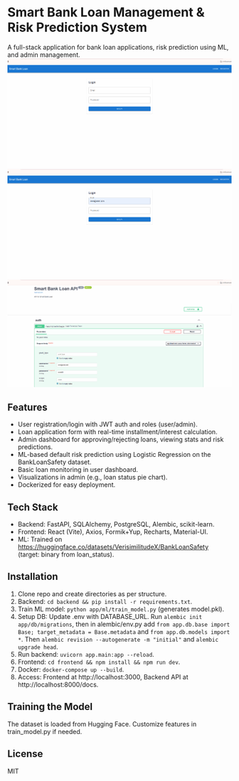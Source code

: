 # Smart Bank Loan Management & Risk Prediction System

A full-stack application for bank loan applications, risk prediction using ML, and admin management.
![](https://github.com/Pu5hk4r/SmartBankLoanManagementSystem/blob/main/assets/AnimationAdmin.gif)
![](https://github.com/Pu5hk4r/SmartBankLoanManagementSystem/blob/main/assets/AnimationForm.gif)
![](https://github.com/Pu5hk4r/SmartBankLoanManagementSystem/blob/main/assets/AnimationFastAPi.gif)

## Features
- User registration/login with JWT auth and roles (user/admin).
- Loan application form with real-time installment/interest calculation.
- Admin dashboard for approving/rejecting loans, viewing stats and risk predictions.
- ML-based default risk prediction using Logistic Regression on the BankLoanSafety dataset.
- Basic loan monitoring in user dashboard.
- Visualizations in admin (e.g., loan status pie chart).
- Dockerized for easy deployment.

## Tech Stack
- Backend: FastAPI, SQLAlchemy, PostgreSQL, Alembic, scikit-learn.
- Frontend: React (Vite), Axios, Formik+Yup, Recharts, Material-UI.
- ML: Trained on https://huggingface.co/datasets/VerisimilitudeX/BankLoanSafety (target: binary from loan_status).

## Installation
1. Clone repo and create directories as per structure.
2. Backend: `cd backend && pip install -r requirements.txt`.
3. Train ML model: `python app/ml/train_model.py` (generates model.pkl).
4. Setup DB: Update .env with DATABASE_URL. Run `alembic init app/db/migrations`, then in alembic/env.py add `from app.db.base import Base; target_metadata = Base.metadata` and `from app.db.models import *`. Then `alembic revision --autogenerate -m "initial"` and `alembic upgrade head`.
5. Run backend: `uvicorn app.main:app --reload`.
6. Frontend: `cd frontend && npm install && npm run dev`.
7. Docker: `docker-compose up --build`.
8. Access: Frontend at http://localhost:3000, Backend API at http://localhost:8000/docs.

## Training the Model
The dataset is loaded from Hugging Face. Customize features in train_model.py if needed.

## License
MIT
